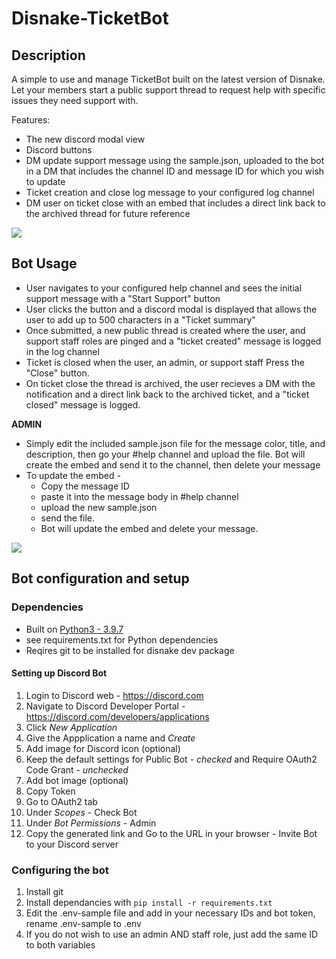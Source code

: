 # Disnake-TicketBot

## Description

A simple to use and manage TicketBot built on the latest version of Disnake.  Let your members start a public support thread to request help with specific issues they need support with.

Features:
- The new discord modal view
- Discord buttons
- DM update support message using the sample.json, uploaded to the bot in a DM that includes the channel ID and message ID for which you wish to update
- Ticket creation and close log message to your configured log channel
- DM user on ticket close with an embed that includes a direct link back to the archived thread for future reference


<img src= "https://thumbs.gfycat.com/ImpishQuaintCanine-size_restricted.gif" />



## Bot Usage

- User navigates to your configured help channel and sees the initial support message with a "Start Support" button
- User clicks the button and a discord modal is displayed that allows the user to add up to 500 characters in a "Ticket summary"
- Once submitted, a new public thread is created where the user, and support staff roles are pinged and a "ticket created" message is logged in the log channel
- Ticket is closed when the user, an admin, or support staff Press the "Close" button.
- On ticket close the thread is archived, the user recieves a DM with the notification and a direct link back to the archived ticket, and a "ticket closed" message is logged.

**ADMIN**
- Simply edit the included sample.json file for the message color, title, and description, then go your #help channel and upload the file.  Bot will create the embed and send it to the channel, then delete your message
- To update the embed -
    - Copy the message ID
    - paste it into the message body in #help channel
    - upload the new sample.json
    - send the file.
    - Bot will update the embed and delete your message.

<img src = "https://thumbs.gfycat.com/compassionateeveryarthropods-size_restricted.gif" />

## Bot configuration and setup

### Dependencies
* Built on [Python3 - 3.9.7](https://www.python.org/downloads/)
* see requirements.txt for Python dependencies
* Reqires git to be installed for disnake dev package


#### Setting up Discord Bot
1. Login to Discord web - https://discord.com
2. Navigate to Discord Developer Portal - https://discord.com/developers/applications
3. Click *New Application*
4. Give the Appplication a name and *Create*
5. Add image for Discord icon (optional)
7. Keep the default settings for Public Bot - *checked* and Require OAuth2 Code Grant - *unchecked*
8. Add bot image (optional)
9. Copy Token
10. Go to OAuth2 tab
11. Under *Scopes* - Check Bot
12. Under *Bot Permissions* - Admin
13. Copy the generated link and Go to the URL in your browser - Invite Bot to your Discord server

### Configuring the bot
1. Install git
2. Install dependancies with `pip install -r requirements.txt`
3. Edit the .env-sample file and add in your necessary IDs and bot token, rename .env-sample to .env
4. If you do not wish to use an admin AND staff role, just add the same ID to both variables




